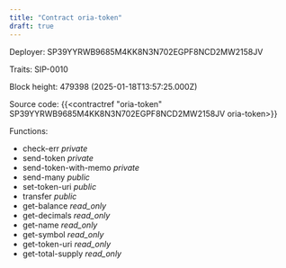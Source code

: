 ```yaml
---
title: "Contract oria-token"
draft: true
---
```

Deployer: SP39YYRWB9685M4KK8N3N702EGPF8NCD2MW2158JV

Traits:
 SIP-0010



Block height: 479398 (2025-01-18T13:57:25.000Z)

Source code: {{<contractref "oria-token" SP39YYRWB9685M4KK8N3N702EGPF8NCD2MW2158JV oria-token>}}

Functions:

* check-err _private_
* send-token _private_
* send-token-with-memo _private_
* send-many _public_
* set-token-uri _public_
* transfer _public_
* get-balance _read_only_
* get-decimals _read_only_
* get-name _read_only_
* get-symbol _read_only_
* get-token-uri _read_only_
* get-total-supply _read_only_
